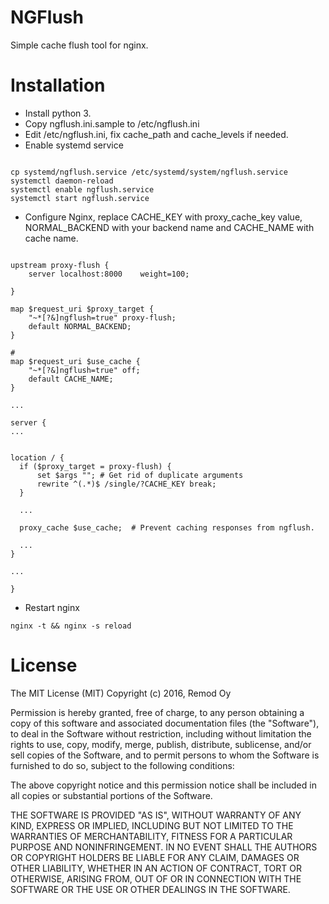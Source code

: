 NGFlush
=======

Simple cache flush tool for nginx.


Installation
============

* Install python 3.
* Copy ngflush.ini.sample to /etc/ngflush.ini
* Edit /etc/ngflush.ini, fix cache_path and cache_levels if needed.
* Enable systemd service

```shell

cp systemd/ngflush.service /etc/systemd/system/ngflush.service
systemctl daemon-reload
systemctl enable ngflush.service
systemctl start ngflush.service

```

* Configure Nginx, replace CACHE_KEY with proxy_cache_key value, NORMAL_BACKEND with your backend name and CACHE_NAME with cache name.

```nginx

upstream proxy-flush {
    server localhost:8000    weight=100;

}

map $request_uri $proxy_target {
    "~*[?&]ngflush=true" proxy-flush;
    default NORMAL_BACKEND;
}

#
map $request_uri $use_cache {
    "~*[?&]ngflush=true" off;
    default CACHE_NAME;
}

...

server {
...


location / {
  if ($proxy_target = proxy-flush) {
      set $args ""; # Get rid of duplicate arguments
      rewrite ^(.*)$ /single/?CACHE_KEY break;
  }

  ...

  proxy_cache $use_cache;  # Prevent caching responses from ngflush.

  ...
}

...

}
```

* Restart nginx
```shell
nginx -t && nginx -s reload
```


License
=======

The MIT License (MIT)
Copyright (c) 2016, Remod Oy

Permission is hereby granted, free of charge, to any person obtaining a copy of this software and associated documentation files (the "Software"), to deal in the Software without restriction, including without limitation the rights to use, copy, modify, merge, publish, distribute, sublicense, and/or sell copies of the Software, and to permit persons to whom the Software is furnished to do so, subject to the following conditions:

The above copyright notice and this permission notice shall be included in all copies or substantial portions of the Software.

THE SOFTWARE IS PROVIDED "AS IS", WITHOUT WARRANTY OF ANY KIND, EXPRESS OR IMPLIED, INCLUDING BUT NOT LIMITED TO THE WARRANTIES OF MERCHANTABILITY, FITNESS FOR A PARTICULAR PURPOSE AND NONINFRINGEMENT. IN NO EVENT SHALL THE AUTHORS OR COPYRIGHT HOLDERS BE LIABLE FOR ANY CLAIM, DAMAGES OR OTHER LIABILITY, WHETHER IN AN ACTION OF CONTRACT, TORT OR OTHERWISE, ARISING FROM, OUT OF OR IN CONNECTION WITH THE SOFTWARE OR THE USE OR OTHER DEALINGS IN THE SOFTWARE.